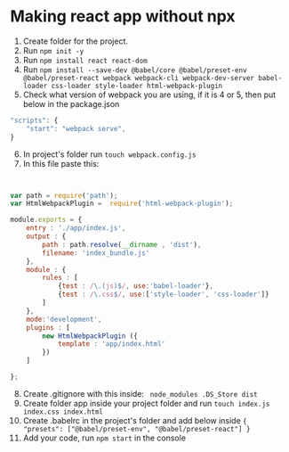 # Making react app without npx

1. Create folder for the project. 
2. Run `npm init -y `
3. Run `npm install react react-dom `
4. Run `npm install --save-dev @babel/core @babel/preset-env @babel/preset-react webpack webpack-cli webpack-dev-server babel-loader css-loader style-loader html-webpack-plugin `
5. Check what version of webpack you are using, if it is 4 or 5, then put below in the package.json 
```javascript
"scripts": {
    "start": "webpack serve",
}
```
6. In project's folder run `touch webpack.config.js`
7. In this file paste this: 
```javascript


var path = require('path');
var HtmlWebpackPlugin =  require('html-webpack-plugin');

module.exports = {
    entry : './app/index.js',
    output : {
        path : path.resolve(__dirname , 'dist'),
        filename: 'index_bundle.js'
    },
    module : {
        rules : [
            {test : /\.(js)$/, use:'babel-loader'},
            {test : /\.css$/, use:['style-loader', 'css-loader']}
        ]
    },
    mode:'development',
    plugins : [
        new HtmlWebpackPlugin ({
            template : 'app/index.html'
        })
    ]

};
```

8. Create .gitignore with this inside: 
``  node_modules
    .DS_Store
    dist ``
9. Create folder app inside your project folder and run `touch index.js index.css index.html`
10. Create .babelrc in the project's folder and add below inside
``
{
    "presets": ["@babel/preset-env", "@babel/preset-react"]
}
``
11. Add your code, run `npm start` in the console
